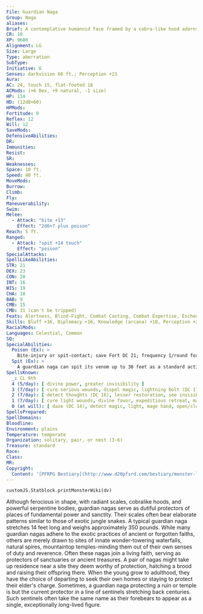 ```yaml
---
File: Guardian Naga
Group: Naga
aliases: 
Brief: A contemplative humanoid face framed by a cobra-like hood adorns the body of this long, brightly colored serpent.
CR: 10
XP: 9600
Alignment: LG
Size: Large
Type: aberration
SubType: 
Initiative: 6
Senses: darkvision 60 ft.; Perception +23
Aura: 
AC: 24, touch 15, flat-footed 18
ACMods: (+6 Dex, +9 natural, -1 size)
HP: 114
HD: (12d8+60)
HPMods: 
Fortitude: 9
Reflex: 12
Will: 12
SaveMods: 
DefensiveAbilities: 
DR: 
Immunities: 
Resist: 
SR: 
Weaknesses: 
Space: 10 ft.
Speed: 40 ft.
MoveMods: 
Burrow: 
Climb: 
Fly: 
Maneuverability: 
Swim: 
Melee: 
  - Attack: "bite +13"
    Effect: "2d6+7 plus poison"
Reach: 5 ft.
Ranged: 
  - Attack: "spit +14 touch"
    Effect: "poison"
SpecialAttacks: 
SpellLikeAbilities: 
STR: 21
DEX: 23
CON: 20
INT: 16
WIS: 19
CHA: 18
BAB: 9
CMB: 15
CMD: 31 (can't be tripped)
Feats: Alertness, Blind-Fight, Combat Casting, Combat Expertise, Eschew MaterialsB, Improved Trip, Lightning Reflexes
Skills: Bluff +16, Diplomacy +16, Knowledge (arcana) +18, Perception +23, Sense Motive +20, Spellcraft +18, Stealth +17
RacialMods: 
Languages: Celestial, Common
SQ: 
SpecialAbilities:
  Poison (Ex): >
    Bite-injury or spit-contact; save Fort DC 21; frequency 1/round for 6 rounds; effect 1d4 Con damage; cure 2 consecutive saves. The save DC is Constitution-based. Spells A guardian naga casts spells as a 9th-level sorcerer, and can cast spells from the cleric list as well as those normally available to a sorcerer. Cleric spells are considered arcane spells for a guardian naga.
  Spit (Ex): >
    A guardian naga can spit its venom up to 30 feet as a standard action. This is a ranged touch attack with no range increment. Opponents hit by this attack must make successful saves (see above) to avoid the effect.
SpellsKnown:
  _: CL 9th
  4 (5/day): [ divine power, greater invisibility ]
  3 (7/day): [ cure serious wounds, dispel magic, lightning bolt (DC 17) ]
  2 (7/day): [ detect thoughts (DC 16), lesser restoration, see invisibility, scorching ray ]
  1 (7/day): [ cure light wounds, divine favor, expeditious retreat, mage armor, magic missile ]
  0 (at will): [ daze (DC 14), detect magic, light, mage hand, open/close, ray of frost, read magic, stabilize ]
SpellsPrepared: 
SpellDomains: 
Bloodline: 
Environment: plains
Temperature: temperate
Organization: solitary, pair, or nest (3-6)
Treasure: standard
Race: 
Class: 
MR: 
Copyright:
  Content: '[PFRPG Bestiary](http://www.d20pfsrd.com/bestiary/monster-listings/aberrations/naga/guardian)'
---
```

```dataviewjs
customJS.Statblock.printMonsterWiki(dv)
```
Although ferocious in shape, with radiant scales, cobralike hoods, and powerful serpentine bodies, guardian nagas serve as dutiful protectors of places of fundamental power and sanctity. Their scales often bear elaborate patterns similar to those of exotic jungle snakes. A typical guardian naga stretches 14 feet long and weighs approximately 350 pounds. While many guardian nagas adhere to the exotic practices of ancient or forgotten faiths, others are merely drawn to sites of innate wonder-towering waterfalls, natural spires, mountaintop temples-minding them out of their own senses of duty and reverence. Often these nagas join a living faith, serving as protectors of sanctuaries or ancient treasures. A pair of nagas might take up residence near a site they deem worthy of protection, hatching a brood and raising their offspring there. When the young grow to adulthood, they have the choice of departing to seek their own homes or staying to protect their elder's charge. Sometimes, a guardian naga protecting a ruin or temple is but the current protector in a line of sentinels stretching back centuries. Such sentinels often take the same name as their forebears to appear as a single, exceptionally long-lived figure.
